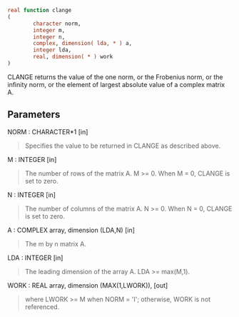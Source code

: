 ```fortran
real function clange
(
        character norm,
        integer m,
        integer n,
        complex, dimension( lda, * ) a,
        integer lda,
        real, dimension( * ) work
)
```

CLANGE  returns the value of the one norm,  or the Frobenius norm, or
the  infinity norm,  or the  element of  largest absolute value  of a
complex matrix A.

## Parameters
NORM : CHARACTER*1 [in]
> Specifies the value to be returned in CLANGE as described
> above.

M : INTEGER [in]
> The number of rows of the matrix A.  M >= 0.  When M = 0,
> CLANGE is set to zero.

N : INTEGER [in]
> The number of columns of the matrix A.  N >= 0.  When N = 0,
> CLANGE is set to zero.

A : COMPLEX array, dimension (LDA,N) [in]
> The m by n matrix A.

LDA : INTEGER [in]
> The leading dimension of the array A.  LDA >= max(M,1).

WORK : REAL array, dimension (MAX(1,LWORK)), [out]
> where LWORK >= M when NORM = 'I'; otherwise, WORK is not
> referenced.
